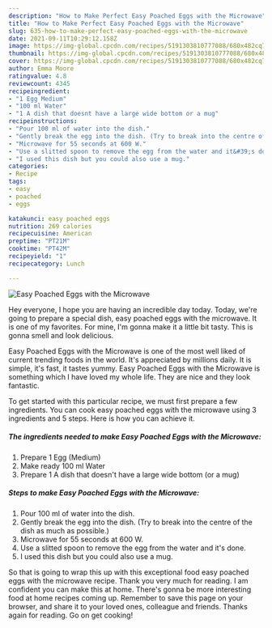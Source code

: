 ```yaml
---
description: "How to Make Perfect Easy Poached Eggs with the Microwave"
title: "How to Make Perfect Easy Poached Eggs with the Microwave"
slug: 635-how-to-make-perfect-easy-poached-eggs-with-the-microwave
date: 2021-09-11T10:29:12.158Z
image: https://img-global.cpcdn.com/recipes/5191303810777088/680x482cq70/easy-poached-eggs-with-the-microwave-recipe-main-photo.jpg
thumbnail: https://img-global.cpcdn.com/recipes/5191303810777088/680x482cq70/easy-poached-eggs-with-the-microwave-recipe-main-photo.jpg
cover: https://img-global.cpcdn.com/recipes/5191303810777088/680x482cq70/easy-poached-eggs-with-the-microwave-recipe-main-photo.jpg
author: Emma Moore
ratingvalue: 4.8
reviewcount: 4345
recipeingredient:
- "1 Egg Medium"
- "100 ml Water"
- "1 A dish that doesnt have a large wide bottom or a mug"
recipeinstructions:
- "Pour 100 ml of water into the dish."
- "Gently break the egg into the dish. (Try to break into the centre of the dish as much as possible.)"
- "Microwave for 55 seconds at 600 W."
- "Use a slitted spoon to remove the egg from the water and it&#39;s done."
- "I used this dish but you could also use a mug."
categories:
- Recipe
tags:
- easy
- poached
- eggs

katakunci: easy poached eggs 
nutrition: 269 calories
recipecuisine: American
preptime: "PT21M"
cooktime: "PT42M"
recipeyield: "1"
recipecategory: Lunch

---
```



![Easy Poached Eggs with the Microwave](https://img-global.cpcdn.com/recipes/5191303810777088/680x482cq70/easy-poached-eggs-with-the-microwave-recipe-main-photo.jpg)

Hey everyone, I hope you are having an incredible day today. Today, we're going to prepare a special dish, easy poached eggs with the microwave. It is one of my favorites. For mine, I'm gonna make it a little bit tasty. This is gonna smell and look delicious.

Easy Poached Eggs with the Microwave is one of the most well liked of current trending foods in the world. It's appreciated by millions daily. It is simple, it's fast, it tastes yummy. Easy Poached Eggs with the Microwave is something which I have loved my whole life. They are nice and they look fantastic.




To get started with this particular recipe, we must first prepare a few ingredients. You can cook easy poached eggs with the microwave using 3 ingredients and 5 steps. Here is how you can achieve it.

<!--inarticleads1-->

##### The ingredients needed to make Easy Poached Eggs with the Microwave:

1. Prepare 1 Egg (Medium)
1. Make ready 100 ml Water
1. Prepare 1 A dish that doesn&#39;t have a large wide bottom (or a mug)




<!--inarticleads2-->

##### Steps to make Easy Poached Eggs with the Microwave:

1. Pour 100 ml of water into the dish.
1. Gently break the egg into the dish. (Try to break into the centre of the dish as much as possible.)
1. Microwave for 55 seconds at 600 W.
1. Use a slitted spoon to remove the egg from the water and it&#39;s done.
1. I used this dish but you could also use a mug.




So that is going to wrap this up with this exceptional food easy poached eggs with the microwave recipe. Thank you very much for reading. I am confident you can make this at home. There's gonna be more interesting food at home recipes coming up. Remember to save this page on your browser, and share it to your loved ones, colleague and friends. Thanks again for reading. Go on get cooking!
